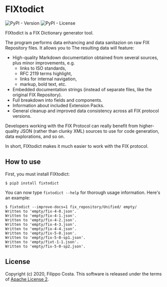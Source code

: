# FIXtodict

![PyPI - Version](https://img.shields.io/pypi/v/fixtodict)
![PyPI - License](https://img.shields.io/pypi/l/fixtodict)

FIXtodict is a FIX Dictionary generator tool.

The program performs data enhancing and data sanitazion on raw FIX Repository files. It allows you to  The resulting data will feature:

- High-quality Markdown documentation obtained from several sources, plus
  minor improvements, e.g.
  * links to ISO standards,
  * RFC 2119 terms highlight,
  * links for internal navigation,
  * markup, bold text, etc.
- Embedded documentation strings (instead of separate files, like the
  original FIX Repository).
- Full breakdown into fields and components.
- Information about included Extension Packs.
- General cleanup and improved data consistency across all FIX protocol
  versions.

Developers working with the FIX Protocol can really benefit from higher-quality JSON (rather than clunky XML) sources to use for code generation, data explorations, and so on.

In short, FIXtodict makes it much easier to work with the FIX protocol.

## How to use

First, you must install FIXtodict:

    $ pip3 install fixtodict

You can now type `fixtodict --help` for thorough usage information. Here's an example:

    $ fixtodict --improve-docs=1 fix_repository/Unified/ empty/
    Written to 'empty/fix-4-0.json'.
    Written to 'empty/fix-4-1.json'.
    Written to 'empty/fix-4-2.json'.
    Written to 'empty/fix-4-3.json'.
    Written to 'empty/fix-4-4.json'.
    Written to 'empty/fix-5-0.json'.
    Written to 'empty/fix-5-0-sp1.json'.
    Written to 'empty/fixt-1-1.json'.
    Written to 'empty/fix-5-0-sp2.json'.

## License

Copyright (c) 2020, Filippo Costa. This software is released under the terms of [Apache License 2](https://www.apache.org/licenses/LICENSE-2.0.txt).